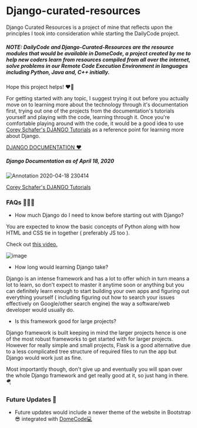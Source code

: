 # Django-curated-resources
Django Curated Resources is a project of mine that reflects upon the principles I took into consideration while starting the DailyCode project.

##### NOTE:  DailyCode and Django-Curated-Resources are the resource modules that would be available in DomeCode, a project created by me to help new coders learn from resources compiled from all over the internet, solve problems in our Remote Code Execution Environment in languages including Python, Java and, C++ initially.

Hope this project helps! ♥🙌

For getting started with any topic, I suggest trying it out before you actually move on to learning more about the technology through it's documentation first, trying out one of the projects from the documentation's tutorials yourself and playing with the code, learning through it. Once you're comfortable playing around with the code, it would be a good idea to use [Corey Schafer's DJANGO Tutorials](https://www.youtube.com/playlist?list=PL-osiE80TeTtoQCKZ03TU5fNfx2UY6U4p) as a reference point for learning more about Django.

[DJANGO DOCUMENTATION ♥](https://docs.djangoproject.com/en/3.0/topics/install/#installing-official-release)

##### Django Documentation as of April 18, 2020

![Annotation 2020-04-18 230414](https://user-images.githubusercontent.com/41021374/79645147-180beb80-81cb-11ea-9229-3dba3574e7a5.png)

[Corey Schafer's DJANGO Tutorials](https://www.youtube.com/playlist?list=PL-osiE80TeTtoQCKZ03TU5fNfx2UY6U4p)

### FAQs 🙋🏻‍♀️

- How much Django do I need to know before starting out with Django?
 
You are expected to know the basic concepts of Python along with how HTML and CSS tie in together ( preferably JS too ).

Check out [this video.](https://www.youtube.com/watch?v=EpZbD_ELhAQ&t=565s)

![image](https://user-images.githubusercontent.com/41021374/79645376-8f8e4a80-81cc-11ea-9884-ba773c4f6d0e.png)

- How long would learning Django take?

Django is an intense framework and has a lot to offer which in turn means a lot to learn, so don't expect to master it anytime soon or anything but you can definitely learn enough to start building your own apps and figuring out everything yourself ( including figuring out how to search your issues effectively on Google/other search engine) the way a software/web developer would usually do.

- Is this framework good for large projects?

Django framework is built keeping in mind the larger projects hence is one of the most robust frameworks to get started with for larger projects. However for really simple and small projects, Flask is a good alternative due to a less complicated tree structure of required files to run the app but Django would work just as fine. 

Most importantly though, don't give up and eventually you will span over the whole Django framework and get really good at it, so just hang in there. 🪂

### Future Updates 🔮
- Future updates would include a newer theme of the website in Bootstrap 😎 integrated with [DomeCode💻](https://arthtyagi.me/domecode)

